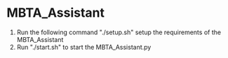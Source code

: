 # MBTA_Assistant
1. Run the following command "./setup.sh" setup the requirements of the MBTA_Assistant
2. Run "./start.sh" to start the MBTA_Assistant.py